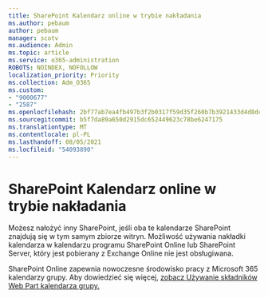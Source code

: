 ```yaml
---
title: SharePoint Kalendarz online w trybie nakładania
ms.author: pebaum
author: pebaum
manager: scotv
ms.audience: Admin
ms.topic: article
ms.service: o365-administration
ROBOTS: NOINDEX, NOFOLLOW
localization_priority: Priority
ms.collection: Adm_O365
ms.custom:
- "9000677"
- "2587"
ms.openlocfilehash: 2bf77ab7ea4fb497b3f2b0317f59d35f260b7b3921433d4d8dc76268db63f0f1
ms.sourcegitcommit: b5f7da89a650d2915dc652449623c78be6247175
ms.translationtype: MT
ms.contentlocale: pl-PL
ms.lasthandoff: 08/05/2021
ms.locfileid: "54093890"
---
```

# <a name="sharepoint-online-calendar-overlay"></a>SharePoint Kalendarz online w trybie nakładania

Możesz nałożyć inny SharePoint, jeśli oba te kalendarze SharePoint znajdują się w tym samym zbiorze witryn. Możliwość używania nakładki kalendarza w kalendarzu programu SharePoint Online lub SharePoint Server, który jest pobierany z Exchange Online nie jest obsługiwana.

SharePoint Online zapewnia nowoczesne środowisko pracy z Microsoft 365 kalendarzy grupy. Aby dowiedzieć się więcej, [zobacz Używanie składników Web Part kalendarza grupy.](https://support.microsoft.com/en-us/office/use-the-group-calendar-web-part-eaf3c04d-5699-48cb-8b5e-3caa887d51ce)
